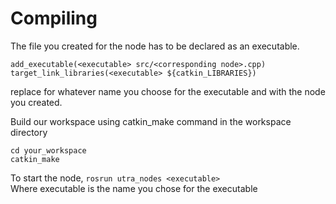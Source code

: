 # Compiling

The file you created for the node has to be declared as an executable.

`add_executable(<executable> src/<corresponding node>.cpp)`  
`target_link_libraries(<executable> ${catkin_LIBRARIES})`

replace <executable> for whatever name you choose for the executable and <corresponding node> with the node you created.

Build our workspace using catkin_make command in the workspace directory

`cd your_workspace`  
`catkin_make`

To start the node, 
`rosrun utra_nodes <executable>`   
Where executable is the name you chose for the executable
